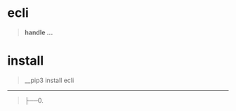 # ecli
>__handle ...__

# install
>__pip3 install ecli

-----------------------------------------------------------------------
>├──0. [](ecli/Images/.0.png)  <br>
